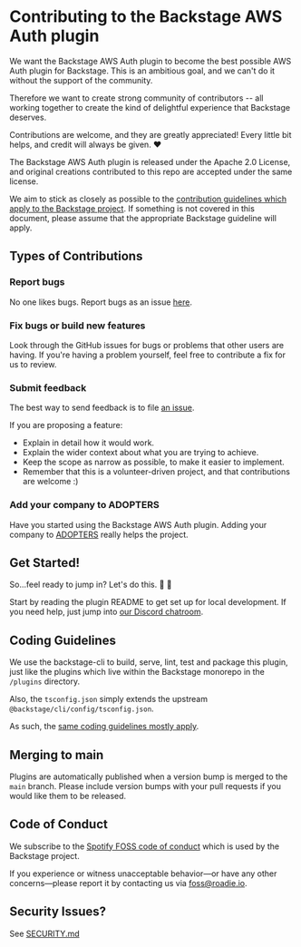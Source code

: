# Contributing to the Backstage AWS Auth plugin

We want the Backstage AWS Auth plugin to become the best possible AWS Auth plugin for Backstage. This is an ambitious goal, and we can't do it without the support of the community.

Therefore we want to create strong community of contributors -- all working together to create the kind of delightful experience that Backstage deserves.

Contributions are welcome, and they are greatly appreciated! Every little bit helps, and credit will always be given. ❤️

The Backstage AWS Auth plugin is released under the Apache 2.0 License, and original creations contributed to this repo are accepted under the same license.

We aim to stick as closely as possible to the [contribution guidelines which apply to the Backstage project](https://github.com/backstage/backstage/blob/master/CONTRIBUTING.md). If something is not covered in this document, please assume that the appropriate Backstage guideline will apply. 

## Types of Contributions

### Report bugs

No one likes bugs. Report bugs as an issue [here](https://github.com/RoadieHQ/backstage-plugin-aws-auth/issues/new?assignees=&labels=bug&template=bug_template.md).

### Fix bugs or build new features

Look through the GitHub issues for bugs or problems that other users are having. If you're having a problem yourself, feel free to contribute a fix for us to review.

### Submit feedback

The best way to send feedback is to file [an issue](https://github.com/RoadieHQ/backstage-plugin-aws-auth/issues/new).

If you are proposing a feature:

- Explain in detail how it would work.
- Explain the wider context about what you are trying to achieve.
- Keep the scope as narrow as possible, to make it easier to implement.
- Remember that this is a volunteer-driven project, and that contributions are welcome :)

### Add your company to ADOPTERS

Have you started using the Backstage AWS Auth plugin. Adding your company to [ADOPTERS](https://github.com/RoadieHQ/backstage-plugin-aws-auth/blob/main/ADOPTERS.md) really helps the project.

## Get Started!

So...feel ready to jump in? Let's do this. 💯 👏

Start by reading the plugin README to get set up for local development. If you need help, just jump into [our Discord chatroom](https://discord.gg/W3qEMhmx4f).

## Coding Guidelines

We use the backstage-cli to build, serve, lint, test and package this plugin, just like the plugins which live within the Backstage monorepo in the `/plugins` directory. 

Also, the `tsconfig.json` simply extends the upstream `@backstage/cli/config/tsconfig.json`.

As such, the [same coding guidelines mostly apply](https://github.com/backstage/backstage/blob/master/CONTRIBUTING.md#coding-guidelines).

## Merging to main

Plugins are automatically published when a version bump is merged to the `main` branch. Please include version bumps with your pull requests if you would like them to be released.

## Code of Conduct

We subscribe to the [Spotify FOSS code of conduct](https://github.com/backstage/backstage/blob/master/CODE_OF_CONDUCT.md) which is used by the Backstage project.

If you experience or witness unacceptable behavior—or have any other concerns—please report it by contacting us via [foss@roadie.io](mailto:foss@roadie.io).

## Security Issues?

See [SECURITY.md](https://github.com/RoadieHQ/backstage-plugin-aws-auth/blob/main/SECURITY.md)
